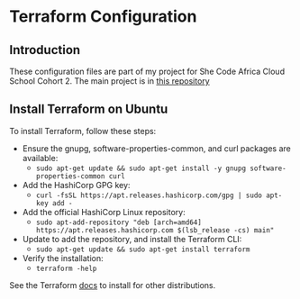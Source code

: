 # Terraform Configuration

## Introduction
These configuration files are part of my project for She Code Africa Cloud School Cohort 2. The main project is in [this repository](https://github.com/Z11mm/sca-project-c2-app-api)

## Install Terraform on Ubuntu
To install Terraform, follow these steps:
* Ensure the gnupg, software-properties-common, and curl packages are available: <br>
    - `sudo apt-get update && sudo apt-get install -y gnupg software-properties-common curl` <br>
* Add the HashiCorp GPG key: <br>
    - `curl -fsSL https://apt.releases.hashicorp.com/gpg | sudo apt-key add -`
* Add the official HashiCorp Linux repository: <br>
    - `sudo apt-add-repository "deb [arch=amd64] https://apt.releases.hashicorp.com $(lsb_release -cs) main"`
* Update to add the repository, and install the Terraform CLI: <br>
    - `sudo apt-get update && sudo apt-get install terraform`
* Verify the installation: <br>
    - `terraform -help`

See the Terraform [docs](https://learn.hashicorp.com/tutorials/terraform/install-cli) to install for other distributions.